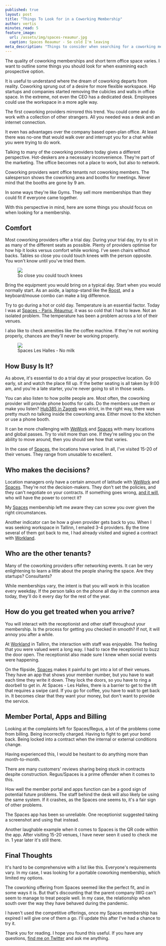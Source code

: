 ```yaml
---
published: true
layout: post
title: "Things To Look for in a Coworking Membership"
author: vertis
minutes_read: 5
feature_image:
  url: /assets/img/spaces-reaumur.jpg
  caption: Spaces Reaumur - So cold I'm leaving
meta_description: "Things to consider when searching for a coworking membership"
---
```

The quality of coworking memberships and short term office space varies. I want to outline some things you should look for when examining each prospective option.

It is useful to understand where the dream of coworking departs from reality. Coworking sprung out of a desire for more flexible workspace. Hip startups and companies started removing the cubicles and walls in office space. In the extreme, not even the CEO has a dedicated desk. Employees could use the workspace in a more agile way.

The first coworking providers mirrored this trend. You could come and do work with a collection of other strangers. All you needed was a desk and an internet connection.

It even has advantages over the company based open-plan office. At least there was no-one that would walk over and interrupt you for a chat while you were trying to do work.

Talking to many of the coworking providers today gives a different perspective. Hot-deskers are a necessary inconvenience. They're part of the marketing. The office becomes not a place to work, but also to network.

Coworking providers want office tenants not coworking members. The salesperson shows the coworking area and booths for meetings. Never mind that the booths are gone by 9 am.

In some ways they're like Gyms. They sell more memberships than they could fit if everyone came together.

With this perspective in mind, here are some things you should focus on when looking for a membership.

## Comfort

Most coworking providers offer a trial day. During your trial day, try to sit in as many of the different seats as possible. Plenty of providers optimise for how hip it looks versus comfort while working. I've seen chairs without backs. Tables so close you could touch knees with the person opposite. You won't know until you've tried them.

<figure class="mb-6">
    <img class="mx-auto w-full rounded-lg shadow-lg" src="/assets/img/impractical-desks.jpg"/>
    <figcaption class="mt-2 text-center text-xs text-gray-500">So close you could touch knees</figcaption>
</figure>

Bring the equipment you would bring on a typical day. Start when you would normally start. As an aside, a laptop-stand like the [Roost](https://www.amazon.com/Roost-Laptop-Stand-Adjustable-Portable/dp/B01C9KG8IG), and a keyboard/mouse combo can make a big difference.

Try to go during a hot or cold day. Temperature is an essential factor. Today I was at [Spaces - Paris, Réaumur](https://www.spacesworks.com/paris/reaumur/), it was so cold that I had to leave. Not an isolated problem. The temperature has been a problem across a lot of their venues.

I also like to check amenities like the coffee machine. If they're not working properly, chances are they'll never be working properly.

<figure class="mb-6">
    <img class="mx-auto w-full rounded-lg shadow-lg" src="/assets/img/spaces-no-milk.jpg"/>
    <figcaption class="mt-2 text-center text-xs text-gray-500">Spaces Les Halles - No milk</figcaption>
</figure>

## How Busy Is It?

As above, it's essential to do a trial day at your prospective location. Go early, sit and watch the place fill up. If the better seating is all taken by 9:00 am, and you're a late starter, you're never going to sit in those seats.

You can also listen to how polite people are. Most often, the coworking provider will provide phone booths for calls. Do the members use them or make you listen? [Hub385 in Zagreb](https://hub385.com/coworking-in-zagreb) was strict, in the right way, there was pretty much no talking inside the coworking area. Either move to the kitchen or use a phone booth.

It can be more challenging with [WeWork](https://wework.com) and [Spaces](https://spacesworks.com) with many locations and global passes. Try to visit more than one. If they're selling you on the ability to move around, then you should see how that varies.

In the case of [Spaces](https://spacesworks.com), the locations have varied. In all, I've visited 15-20 of their venues. They range from unusable to excellent.

## Who makes the decisions?

Location managers only have a certain amount of latitude with [WeWork](https://wework.com) and [Spaces](https://spacesworks.com). They're not the decision-makers. They don't set the policies, and they can't negotiate on your contracts. If something goes wrong, [and it will](/2020/12/24/spaces-coworking-and-the-pandemic), who will have the power to correct it?

My [Spaces](https://spacesworks.com) membership left me aware they can screw you over given the right circumstances.

Another indicator can be how a given provider gets back to you. When I was seeking workspace in Tallinn, I emailed 3-4 providers. By the time several of them got back to me, I had already visited and signed a contract with [Workland](https://wrkland.com).

## Who are the other tenants?

Many of the coworking providers offer networking events. It can be very enlightening to learn a little about the people sharing the space. Are they startups? Consultants?

While memberships vary, the intent is that you will work in this location every weekday. If the person talks on the phone all day in the common area today, they'll do it every day for the rest of the year.

## How do you get treated when you arrive?

You will interact with the receptionist and other staff throughout your membership. Is the process for getting you checked in smooth? If not, it will annoy you after a while.

At [Workland](https://wrkland.com) in Tallinn, the interaction with staff was enjoyable. The feeling that you were valued went a long way. I had to race the receptionist to buzz the door open. The receptionist also made sure I knew when social events were happening.

On the flipside, [Spaces](https://spacesworks.com) makes it painful to get into a lot of their venues. They have an app that shows your member number, but you have to wait each time they write it down. They lock the doors, so you have to ring a doorbell to get in. At Spaces - Les Halles, there is a barrier to get to the lift that requires a swipe card. If you go for coffee, you have to wait to get back in. It becomes clear that they want your money, but don't want to provide the service.

## Member Portal, Apps and Billing

Looking at the complaints left for Spaces/Regus, a lot of the problems come from billing. Being incorrectly charged. Having to fight to get your bond back. Being locked into a contract when the internal or external conditions change.

Having experienced this, I would be hesitant to do anything more than month-to-month.

There are many customers' reviews sharing being stuck in contracts despite construction. Regus/Spaces is a prime offender when it comes to this.

How well the member portal and apps function can be a good sign of potential future problems. The staff behind the desk will also likely be using the same system. If it crashes, as the Spaces one seems to, it's a fair sign of other problems.

The Spaces app has been so unreliable. One receptionist suggested taking a screenshot and using that instead.

Another laughable example when it comes to Spaces is the QR code within the app. After visiting 15-20 venues, I have never seen it used to check me in. 1 year later it's still there.

## Final Thoughts

It's hard to be comprehensive with a list like this. Everyone's requirements vary. In my case, I was looking for a portable coworking membership, which limited my options.

The coworking offering from Spaces seemed like the perfect fit, and in some ways it is. But that's discounting that the parent company IWG can't seem to manage to treat people well. In my case, the relationship when south over the way they have behaved during the pandemic.

I haven't used the competitive offerings, once my Spaces membership has expired I will give one of them a go. I'll update this after I've had a chance to try it.

Thank you for reading. I hope you found this useful. If you have any questions, [find me on Twitter](https://twitter.com/vertis) and ask me anything.